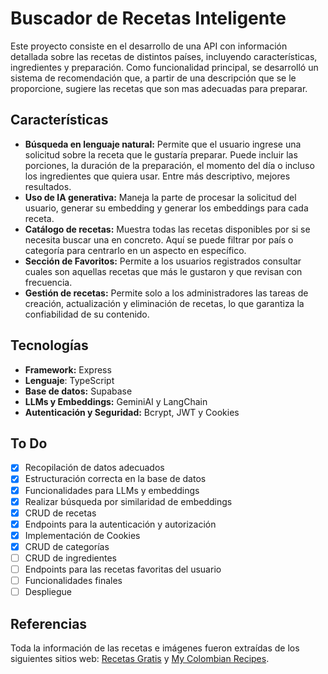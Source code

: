 # Buscador de Recetas Inteligente
Este proyecto consiste en el desarrollo de una API con información detallada sobre las recetas de distintos países, incluyendo características, ingredientes y preparación. Como funcionalidad principal, se desarrolló un sistema de recomendación que, a partir de una descripción que se le proporcione, sugiere las recetas que son mas adecuadas para preparar.

## Características

- **Búsqueda en lenguaje natural:** Permite que el usuario ingrese una solicitud sobre la receta que le gustaría preparar. Puede incluir las porciones, la duración de la preparación, el momento del día o incluso los ingredientes que quiera usar. Entre más descriptivo, mejores resultados.
- **Uso de IA generativa:** Maneja la parte de procesar la solicitud del usuario, generar su embedding y generar los embeddings para cada receta.
- **Catálogo de recetas:** Muestra todas las recetas disponibles por si se necesita buscar una en concreto. Aquí se puede filtrar por país o categoría para centrarlo en un aspecto en específico.
- **Sección de Favoritos:** Permite a los usuarios registrados consultar cuales son aquellas recetas que más le gustaron y que revisan con frecuencia.
- **Gestión de recetas:** Permite solo a los administradores las tareas de creación, actualización y eliminación de recetas, lo que garantiza la confiabilidad de su contenido.

## Tecnologías

- **Framework:** Express
- **Lenguaje**: TypeScript
- **Base de datos:** Supabase
- **LLMs y Embeddings:** GeminiAI y LangChain
- **Autenticación y Seguridad:** Bcrypt, JWT y Cookies

## To Do

- [X] Recopilación de datos adecuados
- [X] Estructuración correcta en la base de datos
- [X] Funcionalidades para LLMs y embeddings
- [X] Realizar búsqueda por similaridad de embeddings
- [X] CRUD de recetas
- [X] Endpoints para la autenticación y autorización
- [X] Implementación de Cookies
- [X] CRUD de categorías
- [ ] CRUD de ingredientes
- [ ] Endpoints para las recetas favoritas del usuario
- [ ] Funcionalidades finales
- [ ] Despliegue

## Referencias
Toda la información de las recetas e imágenes fueron extraídas de los siguientes sitios web: [Recetas Gratis](https://www.recetasgratis.net/) y [My Colombian Recipes](https://www.mycolombianrecipes.com/).